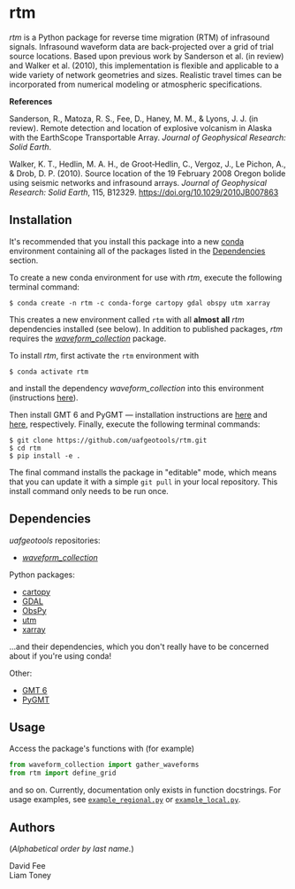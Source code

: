 rtm
===

_rtm_ is a Python package for reverse time migration (RTM) of infrasound
signals. Infrasound waveform data are back-projected over a grid of trial source
locations. Based upon previous work by Sanderson et al. (in review) and Walker
et al. (2010), this implementation is flexible and applicable to a wide variety
of network geometries and sizes. Realistic travel times can be incorporated from
numerical modeling or atmospheric specifications.

**References**

Sanderson, R., Matoza, R. S., Fee, D., Haney, M. M., & Lyons, J. J. (in review).
Remote detection and location of explosive volcanism in Alaska with the
EarthScope Transportable Array. _Journal of Geophysical Research: Solid Earth_.

Walker, K. T., Hedlin, M. A. H., de Groot‐Hedlin, C., Vergoz, J., Le Pichon, A.,
& Drob, D. P. (2010). Source location of the 19 February 2008 Oregon bolide
using seismic networks and infrasound arrays. _Journal of Geophysical Research:
Solid Earth_, 115, B12329. https://doi.org/10.1029/2010JB007863

Installation
------------

It's recommended that you install this package into a new
[conda](https://docs.conda.io/projects/conda/en/latest/index.html) environment
containing all of the packages listed in the [Dependencies](#dependencies)
section.

To create a new conda environment for use with _rtm_, execute the following
terminal command:
```
$ conda create -n rtm -c conda-forge cartopy gdal obspy utm xarray
```
This creates a new environment called `rtm` with all **almost all** _rtm_
dependencies installed (see below). In addition to published packages, _rtm_
requires the
[_waveform_collection_](https://github.com/uafgeotools/waveform_collection)
package.

To install _rtm_, first activate the `rtm` environment with
```
$ conda activate rtm
```
and install the dependency _waveform_collection_ into this environment
(instructions
[here](https://github.com/uafgeotools/waveform_collection#installation)).

Then install GMT 6 and PyGMT — installation instructions are
[here](https://github.com/GenericMappingTools/gmt/blob/master/INSTALL.md)
and
[here](https://www.pygmt.org/dev/install.html), respectively. Finally, execute
the following terminal commands:
```
$ git clone https://github.com/uafgeotools/rtm.git
$ cd rtm
$ pip install -e .
```
The final command installs the package in "editable" mode, which means that you
can update it with a simple `git pull` in your local repository. This install
command only needs to be run once.

Dependencies
------------

_uafgeotools_ repositories:

* [_waveform_collection_](https://github.com/uafgeotools/waveform_collection)

Python packages:

* [cartopy](https://scitools.org.uk/cartopy/docs/latest/)
* [GDAL](https://gdal.org/)
* [ObsPy](http://docs.obspy.org/)
* [utm](https://github.com/Turbo87/utm)
* [xarray](http://xarray.pydata.org/en/stable/)

...and their dependencies, which you don't really have to be concerned about if
you're using conda!

Other:

* [GMT 6](https://docs.generic-mapping-tools.org/latest/)
* [PyGMT](https://www.pygmt.org/)

Usage
-----

Access the package's functions with (for example)
```python
from waveform_collection import gather_waveforms
from rtm import define_grid
```
and so on. Currently, documentation only exists in function docstrings. For
usage examples, see [`example_regional.py`](example_regional.py) or
[`example_local.py`](example_local.py).

Authors
-------

(_Alphabetical order by last name._)

David Fee  
Liam Toney
